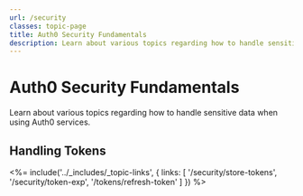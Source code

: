 ```yaml
---
url: /security
classes: topic-page
title: Auth0 Security Fundamentals
description: Learn about various topics regarding how to handle sensitive data when using Auth0 services.
---
```


<div class="topic-page-header">
  <div data-name="example" class="topic-page-badge"></div>
  <h1>Auth0 Security Fundamentals</h1>
  <p>
    Learn about various topics regarding how to handle sensitive data when using Auth0 services.
  </p>
</div>


## Handling Tokens

<%= include('../_includes/_topic-links', { links: [
  '/security/store-tokens',
  '/security/token-exp',
  '/tokens/refresh-token'
] }) %>



